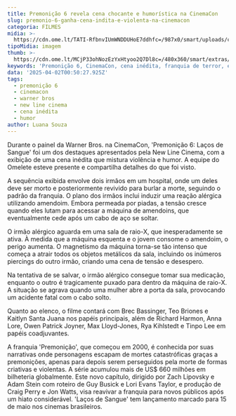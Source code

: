 ```yaml
---
title: Premonição 6 revela cena chocante e humorística na CinemaCon
slug: premonio-6-ganha-cena-indita-e-violenta-na-cinemacon
categoria: FILMES
midia: >-
  https://cdn.ome.lt/TATI-RfbnvIUmWNDDUHoE7ddhfc=/987x0/smart/uploads/conteudo/fotos/premonicap-6.png
tipoMidia: imagem
thumb: >-
  https://cdn.ome.lt/MCjP33ohNozEzYxHtyoo2Q7Dl8c=/480x360/smart/extras/conteudos/premonicap-6.png
keywords: 'Premonição 6, CinemaCon, cena inédita, franquia de terror, estreia em maio'
data: '2025-04-02T00:50:27.925Z'
tags:
  - premonição 6
  - cinemacon
  - warner bros
  - new line cinema
  - cena inédita
  - humor
author: Luana Souza
---
```


Durante o painel da Warner Bros. na CinemaCon, 'Premonição 6: Laços de Sangue' foi um dos destaques apresentados pela New Line Cinema, com a exibição de uma cena inédita que mistura violência e humor. A equipe do Omelete esteve presente e compartilha detalhes do que foi visto. 

A sequência exibida envolve dois irmãos em um hospital, onde um deles deve ser morto e posteriormente revivido para burlar a morte, seguindo o padrão da franquia. O plano dos irmãos inclui induzir uma reação alérgica utilizando amendoim. Embora permeada por piadas, a tensão cresce quando eles lutam para acessar a máquina de amendoins, que eventualmente cede após um cabo de aço se soltar. 

O irmão alérgico aguarda em uma sala de raio-X, que inesperadamente se ativa. À medida que a máquina esquenta e o jovem consome o amendoim, o perigo aumenta. O magnetismo da máquina torna-se tão intenso que começa a atrair todos os objetos metálicos da sala, incluindo os inúmeros piercings do outro irmão, criando uma cena de tensão e desespero. 

Na tentativa de se salvar, o irmão alérgico consegue tomar sua medicação, enquanto o outro é tragicamente puxado para dentro da máquina de raio-X. A situação se agrava quando uma mulher abre a porta da sala, provocando um acidente fatal com o cabo solto. 

Quanto ao elenco, o filme contará com Brec Bassinger, Teo Briones e Kaitlyn Santa Juana nos papéis principais, além de Richard Harmon, Anna Lore, Owen Patrick Joyner, Max Lloyd-Jones, Rya Kihlstedt e Tinpo Lee em papéis coadjuvantes. 

A franquia 'Premonição', que começou em 2000, é conhecida por suas narrativas onde personagens escapam de mortes catastróficas graças a premonições, apenas para depois serem perseguidos pela morte de formas criativas e violentas. A série acumulou mais de US$ 660 milhões em bilheteria globalmente. Este novo capítulo, dirigido por Zach Lipovsky e Adam Stein com roteiro de Guy Busick e Lori Evans Taylor, e produção de Craig Perry e Jon Watts, visa reavivar a franquia para novos públicos após um hiato considerável. 'Laços de Sangue' tem lançamento marcado para 15 de maio nos cinemas brasileiros.
